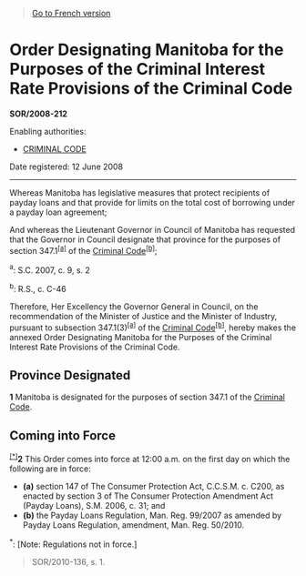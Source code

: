 > [Go to French version](/fr/Règlements/Décrets,%20ordonnances%20et%20règlements%20statutaires/2008/212.md)

# Order Designating Manitoba for the Purposes of the Criminal Interest Rate Provisions of the Criminal Code

**SOR/2008-212**

Enabling authorities: 
- [CRIMINAL CODE](/en/Acts/Revised%20Statutes%20of%20Canada/C/C-46.md)

Date registered: 12 June 2008

----------

Whereas Manitoba has legislative measures that protect recipients of payday loans and that provide for limits on the total cost of borrowing under a payday loan agreement;

And whereas the Lieutenant Governor in Council of Manitoba has requested that the Governor in Council designate that province for the purposes of section 347.1<sup><a href='#fn_610628-e_hq_3365'>[a]</a></sup> of the [Criminal Code](/en/Acts/Revised%20Statutes%20of%20Canada/C/C-46.md)<sup><a href='#fn_610628-e_hq_3366'>[b]</a></sup>;

<a name='fn_610628-e_hq_3365'><sup>a</sup></a>: S.C. 2007, c. 9, s. 2<br />

<a name='fn_610628-e_hq_3366'><sup>b</sup></a>: R.S., c. C-46<br />

Therefore, Her Excellency the Governor General in Council, on the recommendation of the Minister of Justice and the Minister of Industry, pursuant to subsection 347.1(3)<sup><a href='#fn_610628-e_hq_3365'>[a]</a></sup> of the [Criminal Code](/en/Acts/Revised%20Statutes%20of%20Canada/C/C-46.md)<sup><a href='#fn_610628-e_hq_3366'>[b]</a></sup>, hereby makes the annexed Order Designating Manitoba for the Purposes of the Criminal Interest Rate Provisions of the Criminal Code.




## Province Designated


**1** Manitoba is designated for the purposes of section 347.1 of the [Criminal Code](/en/Acts/Revised%20Statutes%20of%20Canada/C/C-46.md).




## Coming into Force


<sup><a href='#fn_Ind1739_hq_4862'>[*]</a></sup>**2** This Order comes into force at 12:00 a.m. on the first day on which the following are in force:
- **(a)** section 147 of The Consumer Protection Act, C.C.S.M. c. C200, as enacted by section 3 of The Consumer Protection Amendment Act (Payday Loans), S.M. 2006, c. 31; and
- **(b)** the Payday Loans Regulation, Man. Reg. 99/2007 as amended by Payday Loans Regulation, amendment, Man. Reg. 50/2010.

<a name='fn_Ind1739_hq_4862'><sup>*</sup></a>: [Note: Regulations not in force.]<br />
> SOR/2010-136, s. 1.



